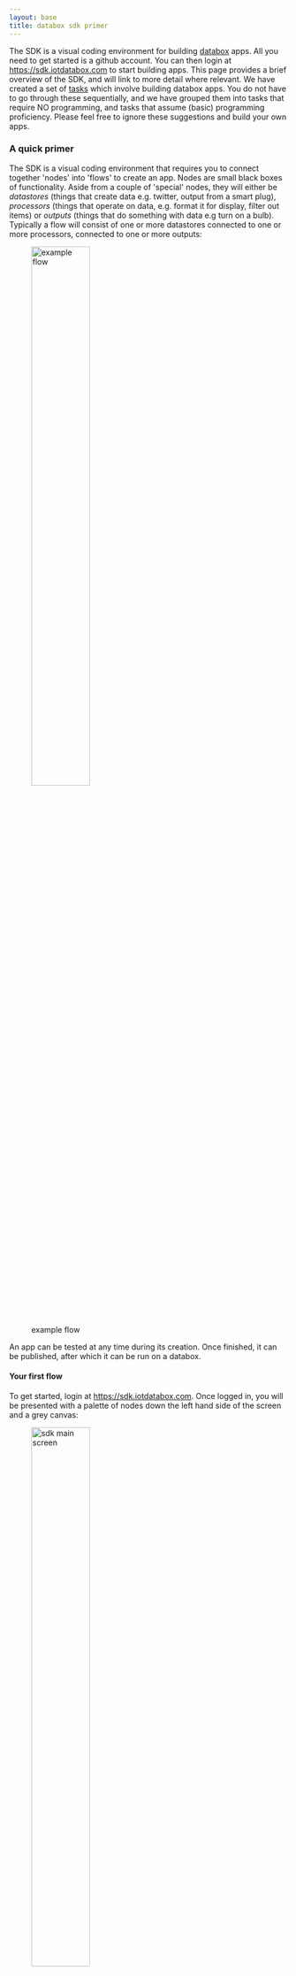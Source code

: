 ```yaml
---
layout: base
title: databox sdk primer
---
```


The SDK is a visual coding environment for building <a href="http://databoxproject.uk" target="_blank">databox</a> apps.  All you need to get started is a github account.  You can then login at <a href="https://sdk.iotdatabox.com" target="_blank">https://sdk.iotdatabox.com</a> to start building apps.  This page provides a brief overview of the SDK, and will link to more detail where relevant.  We have created a set of [tasks](/g54ena/tasks) which involve building databox apps.  You do not have to go through these sequentially, and we have grouped them into tasks that require NO programming, and tasks that assume (basic) programming proficiency.  Please feel free to ignore these suggestions and build your own apps.

### A quick primer

The SDK is a visual coding environment that requires you to connect together 'nodes' into 'flows' to create an app.  Nodes are small black boxes of functionality.  Aside from a couple of 'special' nodes, they will either be *datastores* (things that create data e.g. twitter, output from a smart plug), *processors* (things that operate on data, e.g. format it for display, filter out items) or *outputs* (things that do something with data e.g turn on a bulb).   Typically a flow will consist of one or more datastores connected to one or more processors, connected to one or more outputs: 

<figure class="figure">
  <img src="/images/tutorial/gauge/step1.svg" class="thumbnail" width="50%" alt="example flow">
  <figcaption class="figure-caption text-center">example flow</figcaption>
</figure>

An app can be tested at any time during its creation.  Once finished, it can be published, after which it can be run on a databox.

#### Your first flow

To get started, login at <a href="https://sdk.iotdatabox.com" target="_blank">https://sdk.iotdatabox.com</a>.  Once logged in, you will be presented with a palette of nodes down the left hand side of the screen and a grey canvas:

<figure class="figure">
  <img class="thumbnail" src="/images/gettingstarted/sdk/mainscreen.png" width="50%" alt="sdk main screen">
  <figcaption class="figure-caption text-center">sdk main screen</figcaption>
</figure>

Drag the **sensingkit** datasource onto the main canvas.  Now drag the **debugger** node onto the canvas and connect your datasource output to the debugger input.  That's it.  You have created your first flow.  All that the debugger node does is display the data that it receives.  

To test the output, click on TEST on the top blue toolbar.  This will build the app and run it in a test environment.  After a short while, you should see the debugger node appear on a sidebar on the right hand side.  Click on it and it will open a new tab with the debugger output.  If you go back to the SDK screen and double click on the sensingkit node, you'll see that there are a variety of sensors that you can choose.  Select a different sensor, then click on TEST, and you should see data with a different format from before.

#### Modifying your first flow

Let's modify your flow again.  Delete the connection between sensingkit and the debuger.  Now drag in the **chartify** node and the **app** node.  Connect the sensingkit to the chartify node to the app node.  The app node simply displays information on the screen  - in this case it will display whatever comes out of the charifty node.  Double click the sensingkit and select the light source.  Now double click the chartify node.  You'll see a bunch of options.  For "type" click on gauge.  In the "chart sources" section at the bottom, we want to plot the value of the light source.  Select VALUE under the xvalues heading.  Click on OK, and you are all done.

Click test again, and you should now see that there is an app node in the right hand side sidebar.  Click on it.  This time it should display a gauge, with a circle that moves in response to the change in data.

### Next steps

This is all you need to get started with the SDK. Go [here](/gettingstarted/sdk) for a fuller overview. You'll see that there are a bunch of examples of apps that do other things - by all means load them up and take a look.  We have also provided a [summary of the nodes available](/g54ena/nodes) in the sdk.  You should have most information that you require to work through a list of [suggested apps](/g54ena/tasks).


